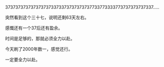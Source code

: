 3737373737373737373373373737373737733773333773737373737337.....

突然看到这个三十七，说明还剩63天左右。

感慨还有一个37后还有盈余。

时间是足够的，那就必须全力以赴。

今天刷了2000年数一，感觉还行。


一定要全力以赴。
